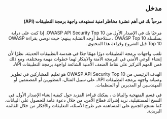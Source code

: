 <h2 dir='rtl' align='right'>مدخل  </h2>


<h4 dir='rtl' align='right'>مرحباً بك في أهم عشرة مخاظر امنية تستهدف واجهة برمجة التطبيقات (API)  </h4>

<p dir='rtl' align='right'> مرحبًا بك في الإصدار الأول من OWASP API Security Top 10. إذا كنت على دراية بسلسلة OWASP Top 10 ، ستلاحظ أوجه التشابه بينهم: حيث نوصي بقراءة OWASP Top 10  قبل الشروع وقراءة هذا المحتوى.
<p dir='rtl' align='right'> تلعب واجهات برمجة التطبيقات دورًا مهمًا جدًا في هندسة التطبيقات الحديثة. نظرًا لأن إنشاء الوعي الأمني في البرمجة الامنة والابتكار لهما خطوات مهمة ومختلفة، ومع ذلك فمن المهم التركيز على نقاط الضعف الأمنية الشائعة لواجهة برمجة التطبيقات API.
<p dir='rtl' align='right'> الهدف الرئيسي من OWASP API Security Top 10 هو تعليم المشاركين في تطوير وصيانة واجهة برمجة التطبيقات API. على سبيل المثال، المطورين أو المصممين أو المهندسين أو المديرين أو المنظمات.
<p dir='rtl' align='right'> في قسم المنهجية والبيانات ، يمكنك قراءة المزيد حول كيفية إنشاء الإصدار الأول. في النسخ المستقبلية، نريد إشراك قطاع الأمن، من خلال دعوة عامة للحصول على البيانات. كما نشجع الجميع على المساهمة عبر طرح الأسئلة، التعليقات والأفكار من خلال القائمة البريدية.

[1]: https://www.owasp.org/index.php/OWASP_API_Security_Project
[2]: ./0xd0-about-data.md
[3]: https://github.com/OWASP/API-Security
[4]: https://groups.google.com/a/owasp.org/forum/#!forum/api-security-project
